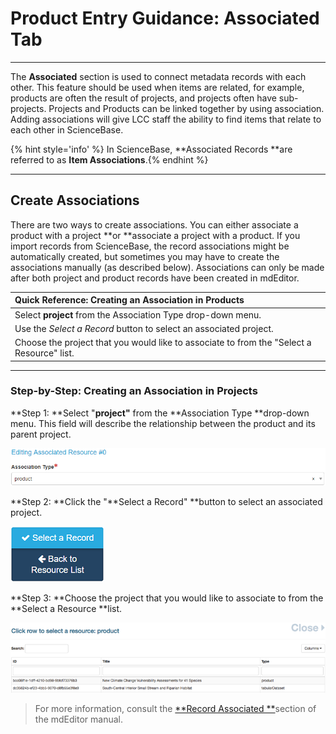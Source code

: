 # Product Entry Guidance: Associated Tab

---

The **Associated** section is used to connect metadata records with each other. This feature should be used when items are related, for example, products are often the result of projects, and projects often have sub-projects. Projects and Products can be linked together by using association. Adding associations will give LCC staff the ability to find items that relate to each other in ScienceBase.

{% hint style='info' %} In ScienceBase, **Associated Records **are referred to as **Item Associations**.{% endhint %}

---

## Create Associations

There are two ways to create associations. You can either associate a product with a project **or **associate a project with a product. If you import records from ScienceBase, the record associations might be automatically created, but sometimes you may have to create the associations manually \(as described below\). Associations can only be made after both project and product records have been created in mdEditor.

| Quick Reference: Creating an Association in Products |
| :--- |
| Select **project** from the Association Type drop-down menu. |
| Use the _Select a Record_ button to select an associated project. |
| Choose the project that you would like to associate to from the "Select a Resource" list. |

---

### Step-by-Step: Creating an Association in Projects

**Step 1: **Select "**project"** from the **Association Type **drop-down menu. This field will describe the relationship between the product and its parent project.

![](/assets/product_association_lcc.png)

**Step 2: **Click the "**Select a Record" **button to select an associated project.

![](/assets/select_a_record_button.png)

**Step 3: **Choose the project that you would like to associate to from the **Select a Resource **list.

![](/assets/select_a_resource_product_window.png)

> For more information, consult the [**Record Associated **](https://adiwg.gitbooks.io/mdeditor/content/record/edit/record-associated.html)section of the mdEditor manual.



